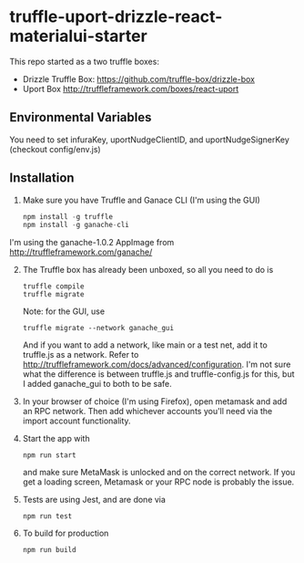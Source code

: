 # truffle-uport-drizzle-react-materialui-starter

This repo started as a two truffle boxes:
* Drizzle Truffle Box: https://github.com/truffle-box/drizzle-box 
* Uport Box http://truffleframework.com/boxes/react-uport

## Environmental Variables
You need to set infuraKey, uportNudgeClientID, and uportNudgeSignerKey (checkout config/env.js)

## Installation 
1. Make sure you have Truffle and Ganace CLI (I'm using the GUI)
    ```javascript
    npm install -g truffle
    npm install -g ganache-cli
    ```

I'm using the ganache-1.0.2 AppImage from http://truffleframework.com/ganache/

2. The Truffle box has already been unboxed, so all you need to do is 
    ```
    truffle compile
    truffle migrate
    ```
    Note: for the GUI, use 
    ```
    truffle migrate --network ganache_gui
    ```
    And if you want to add a network, like main or a test net, add it to truffle.js as a network. Refer to http://truffleframework.com/docs/advanced/configuration. I'm not sure what the difference is between truffle.js and truffle-config.js for this, but I added ganache_gui to both to be safe.

3. In your browser of choice (I'm using Firefox), open metamask and add an RPC network. Then add whichever accounts you'll need via the import account functionality. 

4. Start the app with 
    ``` 
    npm run start
    ```
    and make sure MetaMask is unlocked and on the correct network. If you get a loading screen, Metamask or your RPC node is probably the issue. 

5. Tests are using Jest, and are done via 
    ```
    npm run test
    ```

6. To build for production
    ```
    npm run build
    ```

    
